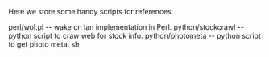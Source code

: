 Here we store some handy scripts for references

perl/wol.pl -- wake on lan implementation in Perl.
python/stockcrawl -- python script to craw web for stock info.
python/photometa -- python script to get photo meta.
sh
